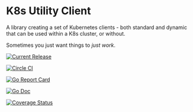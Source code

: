 # K8s Utility Client

A library creating a set of Kubernetes clients - both standard and dynamic that can be used within a K8s cluster, or without.

Sometimes you just want things to _just work_.

[![Current Release](https://img.shields.io/github/release/nikogura/k8s-utility-client.svg)](https://img.shields.io/github/release/nikogura/k8s-utility-client.svg)

[![Circle CI](https://circleci.com/gh/nikogura/k8s-utility-client.svg?style=shield)](https://circleci.com/gh/nikogura/k8s-utility-client)

[![Go Report Card](https://goreportcard.com/badge/github.com/nikogura/k8s-utility-client)](https://goreportcard.com/report/github.com/nikogura/k8s-utility-client)

[![Go Doc](https://img.shields.io/badge/godoc-reference-blue.svg?style=flat-square)](http://godoc.org/github.com/nikogura/k8s-utility-client/pkg/k8s-utility-client)

[![Coverage Status](https://codecov.io/gh/nikogura/k8s-utilty-client/branch/master/graph/badge.svg)](https://codecov.io/gh/nikogura/k8s-utility-client)

